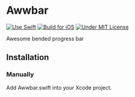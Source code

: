 # Awwbar

[![Use Swift](http://img.shields.io/badge/language-swift-orange.svg?style=flat)](https://developer.apple.com/swift)
[![Build for iOS](http://img.shields.io/badge/platform-ios-green.svg?style=flat)](https://developer.apple.com/iphone/index.action)
[![Under MIT License](http://img.shields.io/badge/license-MIT-blue.svg?style=flat)](http://mit-license.org)

Awesome bended progress bar

## Installation
### Manually

Add Awwbar.swift into your Xcode project.
